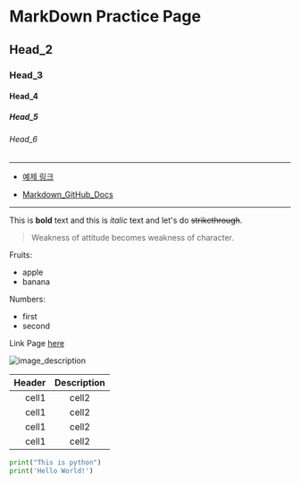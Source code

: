 <!-- VS Code에서 Preview Markdown 기능 사용>

<!-- Heading -->
# MarkDown Practice Page

## Head_2
### Head_3
#### Head_4
##### Head_5
###### Head_6

<!-- Line (_bar 3번) -->
___

* [예제 링크](https://github.com/dream-ellie/markdown)

* [Markdown_GitHub_Docs](https://docs.github.com/get-started/writing-on-github/getting-started-with-writing-and-formatting-on-github/basic-writing-and-formatting-syntax#in-this-article)

___

<!-- Text Area -->
This is **bold** text and this is *italic* text and let's do ~~strikethrough~~.

<!-- Quote -->
> Weakness of attitude becomes weakness of character.

<!-- Bullet List -->
Fruits: 
* apple
* banana

<!-- Number List -->
Numbers:
* first
* second

<!-- Link -->
Link Page [here](https://www.naver.com)

<!-- Image -->
![image_description](https___www.lifeofpix.com_wp-content_uploads_2018_07_IMG_0013.jpg)

<!-- Table -->
|Header|Description|
|--:|:--:|
|cell1|cell2|
|cell1|cell2|
|cell1|cell2|
|cell1|cell2|

<!-- Code -->
```python
print("This is python")
print('Hello World!')
```
